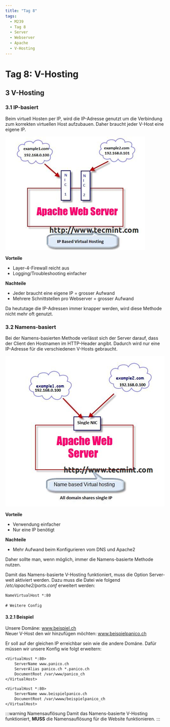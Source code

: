 ```yaml
---
title: "Tag 8"
tags:
  - M239
  - Tag 8
  - Server
  - Webserver
  - Apache
  - V-Hosting
---
```


# Tag 8: V-Hosting

## 3 V-Hosting

### 3.1 IP-basiert

Beim virtuell Hosten per IP, wird die IP-Adresse genutzt um die Verbindung zum korrekten virtuellen Host aufzubauen. Daher braucht jeder V-Host eine eigene IP.

![IP basiert V-Host](/data/m239/ipBasiertVHost.jpeg)

**Vorteile**

- Layer-4-Firewall reicht aus
- Logging/Troubleshooting einfacher

**Nachteile**

- Jeder braucht eine eigene IP = grosser Aufwand
- Mehrere Schnittstellen pro Webserver = grosser Aufwand

Da heututage die IP-Adressen immer knapper werden, wird diese Methode nicht mehr oft genutzt.

### 3.2 Namens-basiert

Bei der Namens-basierten Methode verlässt sich der Server darauf, dass der Client den Hostnamen im HTTP-Header angibt. Dadurch wird nur eine IP-Adresse für die verschiedenen V-Hosts gebraucht.

![Namens basiert V-Host](/data/m239/namensBasiertVHost.jpeg)

**Vorteile**

- Verwendung einfacher
- Nur eine IP benötigt

**Nachteile**

- Mehr Aufwand beim Konfigurieren vom DNS und Apache2

Daher sollte man, wenn möglich, immer die Namens-basierte Methode nutzen.

Damit das Namens-basierte V-Hosting funktioniert, muss die Option Server-weit aktiviert werden. Dazu muss die Datei wie folgend */etc/apache2/ports.conf* erweitert werden:
```config
NameVirtualHost *:80

# Weitere Config
```

#### 3.2.1 Beispiel

Unsere Domäne: www.beispiel.ch  
Neuer V-Host den wir hinzufügen möchten: www.beispielpanico.ch

Er soll auf der gleichen IP erreichbar sein wie die andere Domäne. Dafür müssen wir unsere Konfig wie folgt erweitern:
```config title='panico.ch.conf'
<VirtualHost *:80>
    ServerName www.panico.ch
    ServerAlias panico.ch *.panico.ch
    DocumentRoot /var/www/panico_ch
</VirtualHost>
```

```config title='beispielpanico.ch.conf'
<VirtualHost *:80>
    ServerName www.beispielpanico.ch
    DocumentRoot /var/wwww/beispielpanico_ch
</VirtualHost>
```

:::warning Namensauflösung
Damit das Namens-basierte V-Hosting funktioniert, **MUSS** die Namensauflösung für die Website funktionieren.
:::
